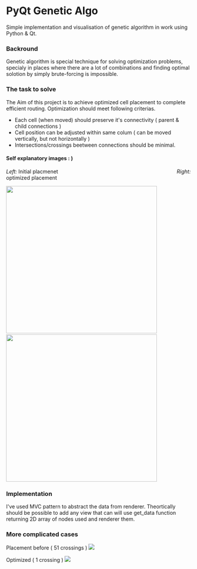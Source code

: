 # PyQt Genetic Algo
Simple implementation and visualisation of genetic algorithm in work using Python & Qt. 

### Backround
Genetic algorithm is special technique for solving optimization problems,
specialy in places where there are a lot of combinations and finding optimal solotion by simply brute-forcing is impossible.

### The task to solve
The Aim of this project is to achieve optimized cell placement to complete efficient routing.
Optimization should meet following criterias.
* Each cell (when moved) should preserve it's connectivity ( parent & child connections )
* Cell position can be adjusted within same colum ( can be moved vertically, but not horizontally )
* Intersections/crossings beetween connections should be minimal.

#### Self explanatory images : )
*Left:* Initial placmenet  &nbsp;&nbsp; &nbsp;&nbsp;&nbsp;&nbsp;&nbsp;&nbsp;&nbsp;&nbsp;&nbsp;&nbsp;&nbsp;&nbsp; &nbsp;&nbsp;&nbsp;&nbsp;&nbsp;&nbsp;&nbsp;&nbsp;&nbsp;&nbsp;&nbsp;&nbsp; &nbsp;&nbsp;&nbsp;&nbsp;&nbsp;&nbsp;&nbsp;&nbsp;&nbsp;&nbsp;&nbsp;&nbsp; &nbsp;&nbsp;&nbsp;&nbsp;&nbsp;&nbsp;&nbsp;&nbsp;&nbsp;&nbsp;&nbsp;&nbsp; &nbsp;&nbsp;&nbsp;&nbsp;&nbsp;&nbsp;&nbsp;&nbsp;&nbsp;&nbsp; &nbsp;&nbsp;&nbsp;&nbsp;&nbsp;&nbsp;&nbsp;&nbsp;&nbsp;&nbsp;&nbsp;&nbsp;&nbsp;&nbsp; *Right:* optimized placement

<img src="https://i.ibb.co/C2gyWWf/bef.png" width="410" height="400">&nbsp;&nbsp;&nbsp;&nbsp;&nbsp;&nbsp;&nbsp;&nbsp;&nbsp;&nbsp;
<img src="https://i.ibb.co/0ttqnFY/aft.png" width="410" height="400">

### Implementation
I've used MVC pattern to abstract the data from renderer.
Theortically should be possible to add any view that can will use get_data function returning 2D array of nodes used and renderer them.


### More complicated cases

Placement before ( 51 crossings )
<img src="https://i.ibb.co/YDR5PKS/1.png">


Optimized ( 1 crossing )
<img src="https://i.ibb.co/2dmL5sC/2.png">


